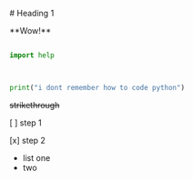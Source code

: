 \# Heading 1



\*\*Wow!\*\*



```py

import help



print("i dont remember how to code python")

```



~~strikethrough~~



\[ ] step 1

\[x] step 2



* list one
* two

&nbsp;

